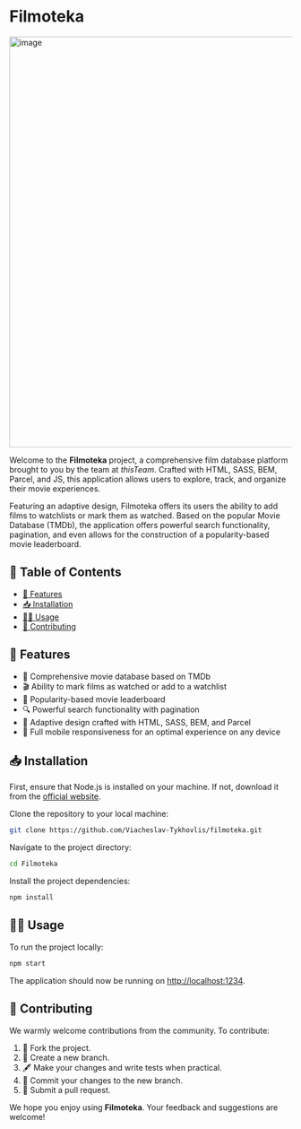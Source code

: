 # Filmoteka

<img width="733" alt="image" src="https://github.com/kyzym/this-team/assets/102521716/e68b162a-0bd8-4494-bd4f-47ac555d6273">

Welcome to the **Filmoteka** project, a comprehensive film database platform brought to you by the team at *thisTeam*. Crafted with HTML, SASS, BEM, Parcel, and JS, this application allows users to explore, track, and organize their movie experiences.

Featuring an adaptive design, Filmoteka offers its users the ability to add films to watchlists or mark them as watched. Based on the popular Movie Database (TMDb), the application offers powerful search functionality, pagination, and even allows for the construction of a popularity-based movie leaderboard.

## 📑 Table of Contents

- [🚀 Features](#features)
- [📥 Installation](#installation)
- [🏃‍♂️ Usage](#usage)
- [🤝 Contributing](#contributing)

## 🚀 Features

- 🎥 Comprehensive movie database based on TMDb
- 🎬 Ability to mark films as watched or add to a watchlist
- 🌟 Popularity-based movie leaderboard
- 🔍 Powerful search functionality with pagination
- 🎨 Adaptive design crafted with HTML, SASS, BEM, and Parcel
- 📱 Full mobile responsiveness for an optimal experience on any device

## 📥 Installation

First, ensure that Node.js is installed on your machine. If not, download it from the [official website](https://nodejs.org/).

Clone the repository to your local machine:

```bash
git clone https://github.com/Viacheslav-Tykhovlis/filmoteka.git
```

Navigate to the project directory:

```bash
cd Filmoteka
```

Install the project dependencies:

```bash
npm install
```

## 🏃‍♂️ Usage

To run the project locally:

```bash
npm start
```

The application should now be running on [http://localhost:1234](http://localhost:1234).

## 🤝 Contributing

We warmly welcome contributions from the community. To contribute:

1. 🍴 Fork the project.
2. 🌳 Create a new branch.
3. 🖋 Make your changes and write tests when practical.
4. 💾 Commit your changes to the new branch.
5. 💌 Submit a pull request.


We hope you enjoy using **Filmoteka**. Your feedback and suggestions are welcome!
